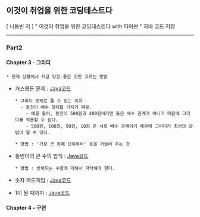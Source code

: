 ## 이것이 취업을 위한 코딩테스트다  
[ 나동빈 저 ] " 이것이 취업을 위한 코딩테스트다 with 파이썬 "  자바 코드 저장  

***  

### Part2  
#### Chapter 3 - 그리디  

    * 현재 상황에서 지금 당장 좋은 것만 고르는 방법  
    
* 거스름돈 문제 : [Java코드](https://github.com/yougi8/coding-test/blob/master/ch3/ch3_1.java)   

      * 그리디 문제로 풀 수 있는 이유  
        - 동전이 배수 형태를 가지기 때문.  
          - 예를 들어, 동전이 500원과 400원이라면 둘은 배수 관계가 아니기 때문에 그리디를 적용할 수 없다.  
          - 500원, 100원, 50원, 10원 은 서로 배수 관계이기 때문에 그리디가 최선의 방법이 될 수 있다.  
          
      * 방법 : '가장 큰 화폐 단위부터' 돈을 거슬러 주는 것   
      
* 동빈이의 큰 수의 법칙 : [Java코드](https://github.com/yougi8/coding-test/blob/master/ch3/ch3_2.java)  

      * 방법 : 반복되는 수열에 대해서 파악해야 한다.  
      
* 숫자 카드게임 : [Java코드](https://github.com/yougi8/coding-test/blob/master/ch3/ch3_3.java)  
* 1이 될 때까지 : [Java코드](https://github.com/yougi8/coding-test/blob/master/ch3/ch3_4.java)  

#### Chapter 4 - 구현  



